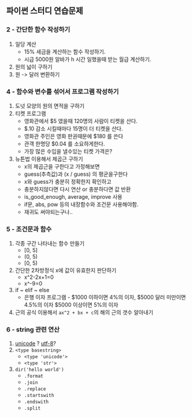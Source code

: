파이썬 스터디 연습문제
---------------------

### 2 - 간단한 함수 작성하기

 1. 일당 계산
    - 15% 세금을 계산하는 함수 작성하기.
    - 시급 5000원 알바가 h 시간 일했을때 받는 월급 계산하기.
 2. 원의 넓이 구하기
 3. 원 -> 달러 변환하기

### 4 - 함수와 변수를 섞어서 프로그램 작성하기
 1. 도넛 모양의 원의 면적을 구하기
 2. 티켓 프로그램
    * 영화관에서 $5 였을때 120명의 사람이 티켓을 산다.
    * $.10 감소 시킬때마다 15명이 더 티켓을 산다.
    * 영화관 주인은 영화 판권때문에 $180 를 쓴다
    * 관객 한명당 $0.04 를 소요하게한다.
    * 가장 많은 수입을 낼수있는 티켓 가격은?
 3. 뉴튼법 이용해서 제곱근 구하기
    * x의 제곱근을 구한다고 가정해보면
    * guess(추측값)과 (x / guess) 의 평균을구한다
    * x와 guess가 충분히 정확한지 확인하고
    * 충분하지않다면 다시 연산 or 충분하다면 값 반환
    * is_good_enough, average, improve 사용
    * if문, abs, pow 등의 내장함수와 조건문 사용해야함.
    * 재귀도 써야되는구나..

### 5 - 조건문과 함수

 1. 각종 구간 나타내는 함수 만들기
    * [0, 5]
    * (0, 5)
    * [0, 5)
 2. 간단한 2차방정식 x에 값이 유효한지 판단하기
    * x^2-2x+1=0
    * x^-9=0
 3. if ~ elif ~ else
    * 은행 이자 프로그램 - $1000 이하이면 4%의 이자, $5000 달러 미만이면 4.5%의 이자 $5000 이상이면 5%의 이자
 4. 근의 공식 이용해서 `ax^2 + bx + c`의 해의 근의 갯수 알아내기

### 6 - string 관련 연산

 1. [unicode][what-is-unicode] ? [utf-8][wiki-utf8]?
 2. `<type basestring>`
    * `<type 'unicode'>`
    * `<type 'str'>`
 3. `dir('hello world')`
    * `.format`
    * `.join`
    * `.replace`
    * `.startswith`
    * `.endswith`
    * `.split`


 [what-is-unicode]: http://www.unicode.org/standard/translations/korean.html
 [wiki-utf8]: http://en.wikipedia.org/wiki/UTF-8

